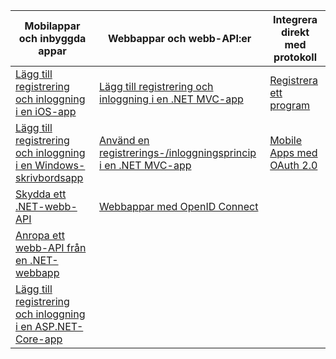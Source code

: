 | Mobilappar och inbyggda appar | Webbappar och webb-API:er | Integrera direkt med protokoll |
| --- | --- | --- |
| [Lägg till registrering och inloggning i en iOS-app](active-directory-b2c-devquickstarts-ios.md) |[Lägg till registrering och inloggning i en .NET MVC-app](../articles/active-directory-b2c/active-directory-b2c-devquickstarts-web-dotnet.md) |[Registrera ett program](../articles/active-directory-b2c/active-directory-b2c-app-registration.md) |
| [Lägg till registrering och inloggning i en Windows-skrivbordsapp](../articles/active-directory-b2c/active-directory-b2c-devquickstarts-native-dotnet.md) |[Använd en registrerings-/inloggningsprincip i en .NET MVC-app](../articles/active-directory-b2c/active-directory-b2c-devquickstarts-web-dotnet-susi.md) |[Mobile Apps med OAuth 2.0](../articles/active-directory-b2c/active-directory-b2c-reference-oauth-code.md) |
| [Skydda ett .NET-webb-API](../articles/active-directory-b2c/active-directory-b2c-devquickstarts-api-dotnet.md) |[Webbappar med OpenID Connect](../articles/active-directory-b2c/active-directory-b2c-reference-oidc.md) | |
| [Anropa ett webb-API från en .NET-webbapp](../articles/active-directory-b2c/active-directory-b2c-devquickstarts-web-api-dotnet.md) | | |
| [Lägg till registrering och inloggning i en ASP.NET-Core-app](https://github.com/azure-samples/active-directory-dotnet-webapp-openidconnect-aspnetcore-b2c) | | |

<!--HONumber=Sep16_HO3-->



